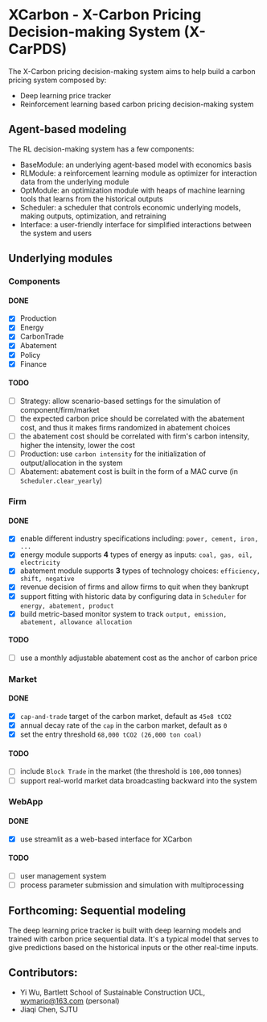 # XCarbon - X-Carbon Pricing Decision-making System (X-CarPDS)

The X-Carbon pricing decision-making system aims to help build a carbon pricing system composed by:

- Deep learning price tracker
- Reinforcement learning based carbon pricing decision-making system

## Agent-based modeling
The RL decision-making system has a few components: 

- BaseModule: an underlying agent-based model with economics basis
- RLModule: a reinforcement learning module as optimizer for interaction data from the underlying module
- OptModule: an optimization module with heaps of machine learning tools that learns from the historical outputs
- Scheduler: a scheduler that controls economic underlying models, making outputs, optimization, and retraining
- Interface: a user-friendly interface for simplified interactions between the system and users

## Underlying modules

### Components

#### DONE

- [x] Production
- [x] Energy
- [x] CarbonTrade
- [x] Abatement
- [x] Policy
- [x] Finance

#### TODO

- [ ] Strategy: allow scenario-based settings for the simulation of component/firm/market
- [ ] the expected carbon price should be correlated with the abatement cost, and thus it makes firms randomized in abatement choices
- [ ] the abatement cost should be correlated with firm's carbon intensity, higher the intensity, lower the cost
- [ ] Production: use `carbon intensity` for the initialization of output/allocation in the system
- [ ] Abatement: abatement cost is built in the form of a MAC curve (in `Scheduler.clear_yearly`)

### Firm

#### DONE

- [x] enable different industry specifications including: `power, cement, iron, ...`
- [x] energy module supports **4** types of energy as inputs: `coal, gas, oil, electricity`
- [x] abatement module supports **3** types of technology choices: `efficiency, shift, negative`
- [x] revenue decision of firms and allow firms to quit when they bankrupt
- [x] support fitting with historic data by configuring data in `Scheduler` for `energy, abatement, product`
- [x] build metric-based monitor system to track `output, emission, abatement, allowance allocation`

#### TODO

- [ ] use a monthly adjustable abatement cost as the anchor of carbon price

### Market

#### DONE

- [x] `cap-and-trade` target of the carbon market, default as `45e8 tCO2`
- [x] annual decay rate of the `cap` in the carbon market, default as `0`
- [x] set the entry threshold `68,000 tCO2 (26,000 ton coal)`

#### TODO

- [ ] include `Block Trade` in the market (the threshold is `100,000` tonnes)
- [ ] support real-world market data broadcasting backward into the system

### WebApp

#### DONE

- [x] use streamlit as a web-based interface for XCarbon

#### TODO

- [ ] user management system
- [ ] process parameter submission and simulation with multiprocessing 

## Forthcoming: Sequential modeling
The deep learning price tracker is built with deep learning models and trained with carbon price sequential data. 
It's a typical model that serves to give predictions based on the historical inputs or the other real-time inputs. 

## Contributors:
- Yi Wu, Bartlett School of Sustainable Construction UCL, wymario@163.com (personal)
- Jiaqi Chen, SJTU

